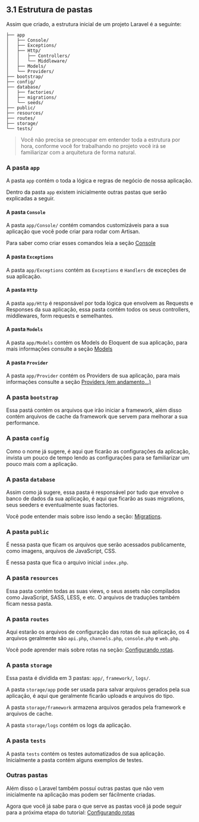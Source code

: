 ## 3.1 Estrutura de pastas

Assim que criado, a estrutura inicial de um projeto Laravel é a seguinte:

```
├── app 
│   ├── Console/
│   ├── Exceptions/
│   ├── Http/
│   │   ├── Controllers/
│   │   └── Middleware/
│   ├── Models/
│   └── Providers/
├── bootstrap/
├── config/
├── database/
│   ├── factories/
│   ├── migrations/
│   └── seeds/
├── public/
├── resources/
├── routes/
├── storage/
└── tests/
```

> Você não precisa se preocupar em entender toda a estrutura por hora, conforme você for trabalhando no projeto você irá se familiarizar com a arquitetura de forma natural.

### A pasta `app`
A pasta `app` contém o toda a lógica e regras de negócio de nossa aplicação.

Dentro da pasta `app` existem inicialmente outras pastas que serão explicadas a seguir.

#### A pasta `Console`
A pasta `app/Console/` contém comandos customizáveis para a sua aplicação que você pode criar para rodar com Artisan.

Para saber como criar esses comandos leia a seção [Console](./9-Console.md)

#### A pasta `Exceptions`
A pasta `app/Exceptions` contém as `Exceptions` e `Handlers` de exceções de sua aplicação.

#### A pasta `Http`
A pasta `app/Http` é responsável por toda lógica que envolvem as Requests e Responses da sua aplicação, essa pasta contém todos os seus controllers, middlewares, form requests e semelhantes.

#### A pasta `Models`
A pasta `app/Models` contém os Models do Eloquent de sua aplicação, para mais informações consulte a seção [Models](../2-Conceitos/6-Models-eloquent.md)

#### A pasta `Provider`
A pasta `app/Provider` contém os Providers de sua aplicação, para mais informações consulte a seção [Providers (em andamento...)]()

### A pasta `bootstrap`
Essa pastá contém os arquivos que irão iniciar a framework, além disso contém arquivos de cache da framework que servem para melhorar a sua performance.

### A pasta `config`
Como o nome já sugere, é aqui que ficarão as configurações da aplicação, invista um pouco de tempo lendo as configurações para se familiarizar um pouco mais com a aplicação.

### A pasta `database`
Assim como já sugere, essa pasta é responsável por tudo que envolve o banco de dados da sua aplicação, é aqui que ficarão as suas migrations, seus seeders e eventualmente suas factories.

Você pode entender mais sobre isso lendo a seção: [Migrations](./5-Migrations.md).

### A pasta `public`
É nessa pasta que ficam os arquivos que serão acessados publicamente, como imagens, arquivos de JavaScript, CSS.

É nessa pasta que fica o arquivo inicial `index.php`.

### A pasta `resources`
Essa pasta contém todas as suas views, o seus assets não compilados como JavaScript, SASS, LESS, e etc. O arquivos de traduções também ficam nessa pasta.

### A pasta `routes`
Aqui estarão os arquivos de configuração das rotas de sua aplicação, os 4 arquivos geralmente são `api.php`, `channels.php`, `console.php` e `web.php`.

Você pode aprender mais sobre rotas na seção: [Configurando rotas](./2-Rotas.md).

### A pasta `storage`
Essa pasta é dividida em 3 pastas: `app/`, `framework/`, `logs/`.

A pasta `storage/app` pode ser usada para salvar arquivos gerados pela sua aplicação, é aqui que geralmente ficarão uploads e arquivos do tipo.

A pasta `storage/framework` armazena arquivos gerados pela framework e arquivos de cache.

A pasta `storage/logs` contém os logs da aplicação.

### A pasta `tests`
A pasta `tests` contém os testes automatizados de sua aplicação. Inicialmente a pasta contém alguns exemplos de testes.

### Outras pastas
Além disso o Laravel também possuí outras pastas que não vem inicialmente na aplicação mas podem ser fácilmente criadas.


Agora que você já sabe para o que serve as pastas você já pode seguir para a próxima etapa do tutorial: [Configurando rotas](./2-Rotas.md)